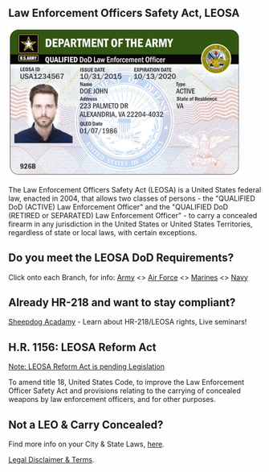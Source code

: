 ## Law Enforcement Officers Safety Act, LEOSA
<link rel="shortcut icon" type="image/x-icon" href="favicon.ico" />

<img src="army.png">
<!-- <img src="army.png"> -->

The Law Enforcement Officers Safety Act (LEOSA) is a United States federal law, enacted in 2004, that allows two classes of persons - the "QUALIFIED DoD (ACTIVE) Law Enforcement Officer" and the "QUALIFIED DoD (RETIRED or SEPARATED) Law Enforcement Officer" - to carry a concealed firearm in any jurisdiction in the United States or United States Territories, regardless of state or local laws, with certain exceptions.

## Do you meet the LEOSA DoD Requirements?
Click onto each Branch, for info: <a href="https://leosaarmy.com/" target="_blank">Army</a> <> <a href="https://leosaairforce.com/" target="_blank">Air Force</a> <> <a href="https://www.hqmc.marines.mil/ppo/Units/Security-Division-PS/Law-Enforcement-Corrections-PSL/LEOSA/" target="_blank">Marines</a> <> <a href="https://leosanavy.com/" target="_blank">Navy</a>

## Already HR-218 and want to stay compliant?

<a href="https://www.sheepdogacademy.com/" target="_blank">Sheepdog Acadamy</a> - Learn about HR-218/LEOSA rights, Live seminars!

## H.R. 1156: LEOSA Reform Act

<a href="https://www.govtrack.us/congress/bills/116/hr1156" target="_blank">Note: LEOSA Reform Act is pending Legislation</a>

To amend title 18, United States Code, to improve the Law Enforcement Officer Safety Act and provisions relating to the carrying of concealed weapons by law enforcement officers, and for other purposes.

<!-- <img src="warning.jpg"> -->

## Not a LEO & Carry Concealed?

Find more info on your City & State Laws, <a href="http://www.handgunlaw.us/" target="_blank">here</a>.

<a href="https://github.com/masoncloud/Mason.MP/wiki/Disclaimer" target="_blank">Legal Disclaimer & Terms</a>.
